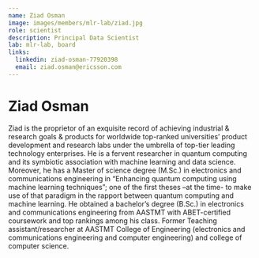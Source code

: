 ```yaml
---
name: Ziad Osman
image: images/members/mlr-lab/ziad.jpg
role: scientist
description: Principal Data Scientist
lab: mlr-lab, board
links:
  linkedin: ziad-osman-77920398
  email: ziad.osman@ericsson.com
---
```


# Ziad Osman

Ziad is the proprietor of an exquisite record of achieving industrial & research goals & products for worldwide top-ranked universities’ product development and research labs under the umbrella of top-tier leading technology enterprises.
He is a fervent researcher in quantum computing and its symbiotic association with machine learning and data science.
Moreover, he has a Master of science degree (M.Sc.) in electronics and communications engineering in “Enhancing quantum computing using machine learning techniques”; one of the first theses –at the time- to make use of that paradigm in the rapport between quantum computing and machine learning.
He obtained a bachelor’s degree (B.Sc.) in electronics and communications engineering from AASTMT with ABET-certified coursework and top rankings among his class. Former Teaching assistant/researcher at AASTMT College of Engineering (electronics and communications engineering and computer engineering) and college of computer science.
